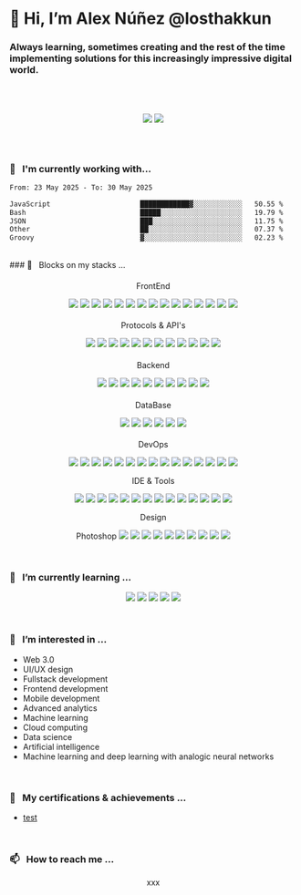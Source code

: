 <!-- Introduction -->

# 👋 Hi, I’m Alex Núñez @losthakkun

### Always learning, sometimes creating and the rest of the time implementing solutions for this increasingly impressive digital world.

<br />
<!-- Stats -->

<br />
	<p align="center">
		<div align=center>
			<img align="center"  src="https://github-readme-stats.vercel.app/api?username=losthakkun&theme=dark&hide_border=true&show_icons=true&count_private=true" />
			<img align="center" src="https://github-readme-streak-stats.herokuapp.com?user=losthakkun&theme=dark&hide_border=true&date_format=M%20j%5B%2C%20Y%5D" />
		</div>
	</p>
<br />

<br />
<!-- Working on -->

### 🎳 <Text>&nbsp;</Text> I'm currently working with...

<!--START_SECTION:waka-->

```txt
From: 23 May 2025 - To: 30 May 2025

JavaScript                      ████████████▓░░░░░░░░░░░░   50.55 %
Bash                            █████░░░░░░░░░░░░░░░░░░░░   19.79 %
JSON                            ███░░░░░░░░░░░░░░░░░░░░░░   11.75 %
Other                           ██░░░░░░░░░░░░░░░░░░░░░░░   07.37 %
Groovy                          ▓░░░░░░░░░░░░░░░░░░░░░░░░   02.23 %
```

<!--END_SECTION:waka-->

<br />
<!--List of current skills-->
### 🍡 <Text>&nbsp;</Text> Blocks on my stacks ...

####
<p align="center">
FrontEnd
</p>

<p align="center">
	<img src="https://img.shields.io/badge/React-61DAFB?style=for-the-badge&logo=react&logoColor=black" />
	<img src="https://img.shields.io/badge/-React%20Native-61DAFB?style=for-the-badge&logo=react&logoColor=white" />
	<img src="https://img.shields.io/badge/Expo-0F0F0F?style=for-the-badge&logo=expo&logoColor=white" />
	<img src="https://img.shields.io/badge/Next.js-0F0F0F?style=for-the-badge&logo=next.js&logoColor=white" />
	<img src="https://img.shields.io/badge/-Flutter-02569B?style=for-the-badge&logo=flutter&logoColor=white" />
	<img src="https://img.shields.io/badge/-Angular-DD0031?style=for-the-badge&logo=angular&logoColor=white" />
	<img src="https://img.shields.io/badge/-Ionic-3880FF?style=for-the-badge&logo=ionic&logoColor=white" />
	<img src="https://img.shields.io/badge/-Bootstrap-563D7C?style=for-the-badge&logo=bootstrap&logoColor=white" />
	<img src="https://img.shields.io/badge/-Tailwind-38B2AC?style=for-the-badge&logo=tailwind-css&logoColor=white" />
	<img src="https://img.shields.io/badge/HTML5-E34F26?style=for-the-badge&logo=html5&logoColor=white" />
	<img src="https://img.shields.io/badge/CSS3-1572B6?style=for-the-badge&logo=css3&logoColor=white" />
	<img src="https://img.shields.io/badge/JavaScript-F7DF1E?style=for-the-badge&logo=javascript&logoColor=black" />
	<img src="https://img.shields.io/badge/Redux-764ABC?style=for-the-badge&logo=redux&logoColor=white" />
	<img src="https://img.shields.io/badge/Styled_Components-DB7093?style=for-the-badge&logo=styled-components&logoColor=white" />
	<img src="https://img.shields.io/badge/TypeScript-007ACC?style=for-the-badge&logo=typescript&logoColor=white" />
</p>

####
<p align="center">
Protocols & API's
</p>

<p align="center">
	<img src="https://img.shields.io/badge/REST-02569B?style=for-the-badge&logo=rest&logoColor=white" />
	<img src="https://img.shields.io/badge/XML-02569B?style=for-the-badge&logo=xml&logoColor=white" />
	<img src="https://img.shields.io/badge/GraphQL-E10098?style=for-the-badge&logo=graphql&logoColor=white" />
	<img src="https://img.shields.io/badge/JSON Web Tokens-0F0F0F?style=for-the-badge&logo=json-web-tokens&logoColor=white" />
	<img src="https://img.shields.io/badge/Socket.io-0F0F0F?style=for-the-badge&logo=socket.io&logoColor=white" />
	<img src="https://img.shields.io/badge/Stripe-008CDD?style=for-the-badge&logo=stripe&logoColor=white" />
	<img src="https://img.shields.io/badge/Pusher-ED1965?style=for-the-badge&logo=pusher&logoColor=white" />
	<img src="https://img.shields.io/badge/Google Maps-4285F4?style=for-the-badge&logo=google-maps&logoColor=white" />
	<img src="https://img.shields.io/badge/Google Cloud-4285F4?style=for-the-badge&logo=google-cloud&logoColor=white" />
	<img src="https://img.shields.io/badge/Amazon S3-569A31?style=for-the-badge&logo=amazon-s3&logoColor=white" />
	<img src="https://img.shields.io/badge/Amazon EC2-569A31?style=for-the-badge&logo=amazon-ec2&logoColor=white" />
	<img src="https://img.shields.io/badge/Amazon API Gateway-569A31?style=for-the-badge&logo=amazon-api-gateway&logoColor=white" />
</p>

####
<p align="center">
Backend
</p>

<p align="center">
	<img src="https://img.shields.io/badge/Node.js-339933?style=for-the-badge&logo=node.js&logoColor=white" />
	<img src="https://img.shields.io/badge/Express-000000?style=for-the-badge&logo=express&logoColor=white" />
	<img src="https://img.shields.io/badge/Python-3776AB?style=for-the-badge&logo=python&logoColor=white" />
	<img src="https://img.shields.io/badge/Kotlin-0095D5?style=for-the-badge&logo=kotlin&logoColor=white" />
	<img src="https://img.shields.io/badge/C%23-239120?style=for-the-badge&logo=c-sharp&logoColor=white" />
	<img src="https://img.shields.io/badge/PHP-777BB4?style=for-the-badge&logo=php&logoColor=white" />
	<img src="https://img.shields.io/badge/Java-007396?style=for-the-badge&logo=java&logoColor=white" />
	<img src="https://img.shields.io/badge/Laravel-FF2D20?style=for-the-badge&logo=laravel&logoColor=white" />
	<img src="https://img.shields.io/badge/CodeIgniter-EF4223?style=for-the-badge&logo=codeigniter&logoColor=white" />
	<img src="https://img.shields.io/badge/Amazon Lambda-569A31?style=for-the-badge&logo=amazon-lambda&logoColor=white" />
</p>

####
<p align="center">
DataBase
</p>

<p align="center">
	<img src="https://img.shields.io/badge/MySQL-4479A1?style=for-the-badge&logo=mysql&logoColor=white" />
	<img src="https://img.shields.io/badge/PostgreSQL-316192?style=for-the-badge&logo=postgresql&logoColor=white" />
	<img src="https://img.shields.io/badge/SQLite-003B57?style=for-the-badge&logo=sqlite&logoColor=white" />
	<img src="https://img.shields.io/badge/MongoDB-47A248?style=for-the-badge&logo=mongodb&logoColor=white" />
	<img src="https://img.shields.io/badge/Amazon DynamoDB-569A31?style=for-the-badge&logo=amazon-dynamodb&logoColor=white" />
	<img src="https://img.shields.io/badge/Amazon RDS-569A31?style=for-the-badge&logo=amazon-rds&logoColor=white" />
</p>

####
<p align="center">
DevOps
</p>


<p align="center">
	<img src="https://img.shields.io/badge/Vercel-000000?style=for-the-badge&logo=vercel&logoColor=white" />
	<img src="https://img.shields.io/badge/Heroku-430098?style=for-the-badge&logo=heroku&logoColor=white" />
	<img src="https://img.shields.io/badge/Netlify-00C7B7?style=for-the-badge&logo=netlify&logoColor=white" />
	<img src="https://img.shields.io/badge/GitHub Actions-2088FF?style=for-the-badge&logo=github-actions&logoColor=white" />
	<img src="https://img.shields.io/badge/New Relic-008C99?style=for-the-badge&logo=new-relic&logoColor=white" />
	<img src="https://img.shields.io/badge/Firebase-FFCA28?style=for-the-badge&logo=firebase&logoColor=white" />
	<img src="https://img.shields.io/badge/Google Analytics-E37400?style=for-the-badge&logo=google-analytics&logoColor=white" />
	<img src="https://img.shields.io/badge/Google AdSense-E37400?style=for-the-badge&logo=google-adsense&logoColor=white" />
	<img src="https://img.shields.io/badge/Google AdMob-E37400?style=for-the-badge&logo=google-admob&logoColor=white" />
	<img src="https://img.shields.io/badge/Google Optimize-E37400?style=for-the-badge&logo=google-optimize&logoColor=white" />
	<img src="https://img.shields.io/badge/Google Tag Manager-E37400?style=for-the-badge&logo=google-tag-manager&logoColor=white" />
	<img src="https://img.shields.io/badge/Google Search Console-E37400?style=for-the-badge&logo=google-search-console&logoColor=white" />
	<img src="https://img.shields.io/badge/Facebook Analytics-1877F2?style=for-the-badge&logo=facebook-analytics&logoColor=white" />
	<img src="https://img.shields.io/badge/Facebook Ads-1877F2?style=for-the-badge&logo=facebook-ads&logoColor=white" />
	<img src="https://img.shields.io/badge/Facebook Business Manager-1877F2?style=for-the-badge&logo=facebook-business-manager&logoColor=white" />
</p

####
<p align="center">
IDE & Tools
</p>

<p align="center">
	<img src="https://img.shields.io/badge/Android Studio-3DDC84?style=for-the-badge&logo=android-studio&logoColor=white" />
	<img src="https://img.shields.io/badge/Xcode-1575F9?style=for-the-badge&logo=xcode&logoColor=white" />
	<img src="https://img.shields.io/badge/Eclipse-2C2255?style=for-the-badge&logo=eclipse-ide&logoColor=white" />
	<img src="https://img.shields.io/badge/IntelliJ IDEA-000000?style=for-the-badge&logo=intellij-idea&logoColor=white" />
	<img src="https://img.shields.io/badge/PyCharm-000000?style=for-the-badge&logo=pycharm&logoColor=white" />
	<img src="https://img.shields.io/badge/Arduino-00979D?style=for-the-badge&logo=arduino&logoColor=white" />
	<img src="https://img.shields.io/badge/Visual Studio Code-007ACC?style=for-the-badge&logo=visual-studio-code&logoColor=white" />
	<img src="https://img.shields.io/badge/Git-F05032?style=for-the-badge&logo=git&logoColor=white" />
	<img src="https://img.shields.io/badge/GitHub-181717?style=for-the-badge&logo=github&logoColor=white" />
	<img src="https://img.shields.io/badge/Postman-FF6C37?style=for-the-badge&logo=postman&logoColor=white" />
	<img src="https://img.shields.io/badge/Thunder Client-FF6C37?style=for-the-badge&logo=thunder-client&logoColor=white" />
	<img src="https://img.shields.io/badge/Trello-0052CC?style=for-the-badge&logo=trello&logoColor=white" />
	<img src="https://img.shields.io/badge/Bash-4EAA25?style=for-the-badge&logo=gnu-bash&logoColor=white" />
	<img src="https://img.shields.io/badge/Stack Overflow-FE7A16?style=for-the-badge&logo=stack-overflow&logoColor=white" />
</p

####
<p align="center">
Design
</p>

<p align="center">
	Photoshop
	<img src="https://img.shields.io/badge/Adobe Photoshop-31A8FF?style=for-the-badge&logo=adobe-photoshop&logoColor=white" />
	<img src="https://img.shields.io/badge/Adobe Illustrator-FF9A00?style=for-the-badge&logo=adobe-illustrator&logoColor=white" />
	<img src="https://img.shields.io/badge/Adobe XD-FF61F6?style=for-the-badge&logo=adobe-xd&logoColor=white" />
	<img src="https://img.shields.io/badge/Adobe InDesign-EE3C26?style=for-the-badge&logo=adobe-indesign&logoColor=white" />
	<img src="https://img.shields.io/badge/Adobe Premiere Pro-9999FF?style=for-the-badge&logo=adobe-premiere-pro&logoColor=white" />
	<img src="https://img.shields.io/badge/Adobe After Effects-9999FF?style=for-the-badge&logo=adobe-after-effects&logoColor=white" />
	<img src="https://img.shields.io/badge/Blender-F5792A?style=for-the-badge&logo=blender&logoColor=white" />
	<img src="https://img.shields.io/badge/Unity-000000?style=for-the-badge&logo=unity&logoColor=white" />
	<img src="https://img.shields.io/badge/Canva-00C4CC?style=for-the-badge&logo=canva&logoColor=white" />
	<img src="https://img.shields.io/badge/MarvelApp-FF0000?style=for-the-badge&logo=marvelapp&logoColor=white" />
</p>

<br />
<!-- Learning -->

### 🌱 <Text>&nbsp;</Text> I’m currently learning ...

<p align="center">
	<img src="https://img.shields.io/badge/AWS SERVERLESS-232F3E?style=for-the-badge&logo=amazon-aws&logoColor=white" />
	<img src="https://img.shields.io/badge/Docker-2496ED?style=for-the-badge&logo=docker&logoColor=white" />
	<img src="https://img.shields.io/badge/Django-092E20?style=for-the-badge&logo=django&logoColor=white" />
	<img src="https://img.shields.io/badge/Go-00ADD8?style=for-the-badge&logo=go&logoColor=white" />
	<img src="https://img.shields.io/badge/Dart-0175C2?style=for-the-badge&logo=dart&logoColor=white" />
</p>

<br />
<!-- Interests -->

### 👀 <Text>&nbsp;</Text> I’m interested in ...

- Web 3.0
- UI/UX design
- Fullstack development
- Frontend development
- Mobile development
- Advanced analytics
- Machine learning
- Cloud computing
- Data science
- Artificial intelligence
- Machine learning and deep learning with analogic neural networks

<br />
<!-- Education -->

### 💞️ <Text>&nbsp;</Text> My certifications & achievements ...

- [test](https://www.youracclaim.com/badges/a8f9f8e0-b9c7-4b0e-b8e8-f8f8f8f8f8f8/linked_in_profile)

<br />
<!-- Links -->

### 📫 <Text>&nbsp;</Text> How to reach me ...

<p align="center">
	<div align=center>
		xxx
	</div>
</p>

<!---
losthakkun/losthakkun is a ✨ special ✨ repository because its `README.md` (this file) appears on your GitHub profile.
You can click the Preview link to take a look at your changes.
--->
